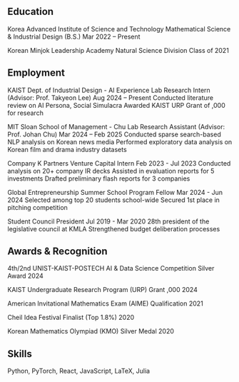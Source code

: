 ## Education
Korea Advanced Institute of Science and Technology
Mathematical Science & Industrial Design (B.S.)
Mar 2022 – Present

Korean Minjok Leadership Academy
Natural Science Division
Class of 2021

## Employment
KAIST Dept. of Industrial Design - AI Experience Lab
Research Intern (Advisor: Prof. Takyeon Lee)
Aug 2024 – Present
Conducted literature review on AI Persona, Social Simulacra
Awarded KAIST URP Grant of ,000 for research

MIT Sloan School of Management - Chu Lab
Research Assistant (Advisor: Prof. Johan Chu)
Mar 2024 – Feb 2025
Conducted sparse search-based NLP analysis on Korean news media
Performed exploratory data analysis on Korean film and drama industry datasets

Company K Partners
Venture Capital Intern
Feb 2023 - Jul 2023
Conducted analysis on 20+ company IR decks
Assisted in evaluation reports for 5 investments
Drafted preliminary flash reports for 3 companies

Global Entrepreneurship Summer School Program Fellow
Mar 2024 - Jun 2024
Selected among top 20 students school-wide
Secured 1st place in pitching competition

Student Council President
Jul 2019 - Mar 2020
28th president of the legislative council at KMLA
Strengthened budget deliberation processes

## Awards & Recognition
4th/2nd UNIST-KAIST-POSTECH AI & Data Science Competition
Silver Award
2024

KAIST Undergraduate Research Program (URP) Grant
,000
2024

American Invitational Mathematics Exam (AIME)
Qualification
2021

Cheil Idea Festival
Finalist (Top 1.8%)
2020

Korean Mathematics Olympiad (KMO)
Silver Medal
2020

## Skills
Python, PyTorch, React, JavaScript, LaTeX, Julia

